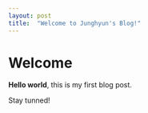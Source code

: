```yaml
---
layout: post
title:  "Welcome to Junghyun's Blog!"
---
```


# Welcome

**Hello world**, this is my first blog post.

Stay tunned!
